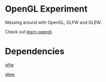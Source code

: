# OpenGL Experiment

Messing around with OpenGL, GLFW and GLEW.

Check out [learn opengl](http://learnopengl.com/).

# Dependencies

[glfw](http://www.glfw.org/)

[glew](http://glew.sourceforge.net/)

